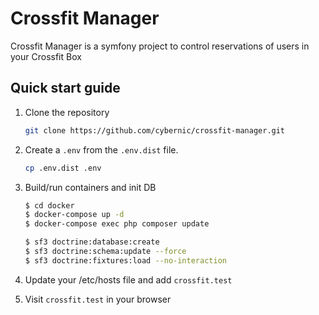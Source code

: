 Crossfit Manager
================

Crossfit Manager is a symfony project to control reservations of users in your Crossfit Box


## Quick start guide

1. Clone the repository

    ```bash
    git clone https://github.com/cybernic/crossfit-manager.git
    ```


2. Create a `.env` from the `.env.dist` file.

    ```bash
    cp .env.dist .env
    ```


3. Build/run containers and init DB

    ```bash
    $ cd docker
    $ docker-compose up -d
    $ docker-compose exec php composer update

    $ sf3 doctrine:database:create
    $ sf3 doctrine:schema:update --force
    $ sf3 doctrine:fixtures:load --no-interaction
    ```


4. Update your /etc/hosts file and add `crossfit.test`


5. Visit `crossfit.test` in your browser